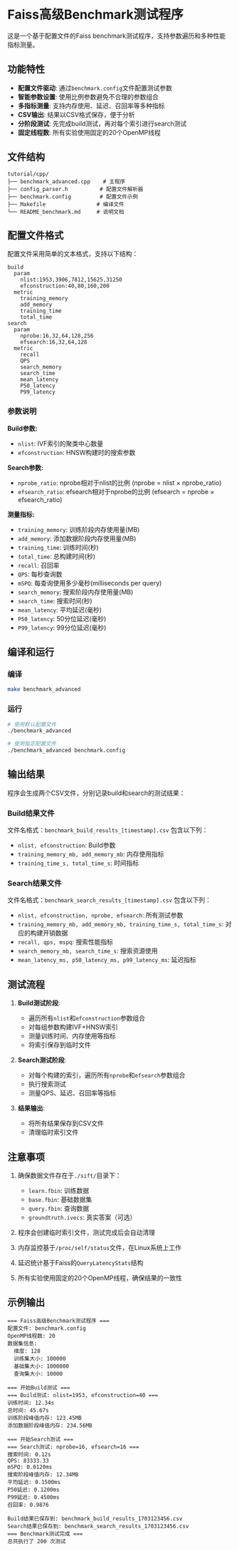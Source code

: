 # Faiss高级Benchmark测试程序

这是一个基于配置文件的Faiss benchmark测试程序，支持参数遍历和多种性能指标测量。

## 功能特性

- **配置文件驱动**: 通过`benchmark.config`文件配置测试参数
- **智能参数设置**: 使用比例参数避免不合理的参数组合
- **多指标测量**: 支持内存使用、延迟、召回率等多种指标
- **CSV输出**: 结果以CSV格式保存，便于分析
- **分阶段测试**: 先完成build测试，再对每个索引进行search测试
- **固定线程数**: 所有实验使用固定的20个OpenMP线程

## 文件结构

```
tutorial/cpp/
├── benchmark_advanced.cpp    # 主程序
├── config_parser.h          # 配置文件解析器
├── benchmark.config         # 配置文件示例
├── Makefile                # 编译文件
└── README_benchmark.md     # 说明文档
```

## 配置文件格式

配置文件采用简单的文本格式，支持以下结构：

```
build
  param
    nlist:1953,3906,7812,15625,31250
    efconstruction:40,80,160,200
  metric
    training_memory
    add_memory
    training_time
    total_time
search
  param
    nprobe:16,32,64,128,256
    efsearch:16,32,64,128
  metric
    recall
    QPS
    search_memory
    search_time
    mean_latency
    P50_latency
    P99_latency
```

### 参数说明

**Build参数:**
- `nlist`: IVF索引的聚类中心数量
- `efconstruction`: HNSW构建时的搜索参数

**Search参数:**
- `nprobe_ratio`: nprobe相对于nlist的比例 (nprobe = nlist × nprobe_ratio)
- `efsearch_ratio`: efsearch相对于nprobe的比例 (efsearch = nprobe × efsearch_ratio)

**测量指标:**
- `training_memory`: 训练阶段内存使用量(MB)
- `add_memory`: 添加数据阶段内存使用量(MB)
- `training_time`: 训练时间(秒)
- `total_time`: 总构建时间(秒)
- `recall`: 召回率
- `QPS`: 每秒查询数
- `mSPQ`: 每查询使用多少毫秒(milliseconds per query)
- `search_memory`: 搜索阶段内存使用量(MB)
- `search_time`: 搜索时间(秒)
- `mean_latency`: 平均延迟(毫秒)
- `P50_latency`: 50分位延迟(毫秒)
- `P99_latency`: 99分位延迟(毫秒)

## 编译和运行

### 编译

```bash
make benchmark_advanced
```

### 运行

```bash
# 使用默认配置文件
./benchmark_advanced

# 使用指定配置文件
./benchmark_advanced benchmark.config
```

## 输出结果

程序会生成两个CSV文件，分别记录build和search的测试结果：

### Build结果文件
文件名格式：`benchmark_build_results_[timestamp].csv`
包含以下列：
- `nlist, efconstruction`: Build参数
- `training_memory_mb, add_memory_mb`: 内存使用指标
- `training_time_s, total_time_s`: 时间指标

### Search结果文件
文件名格式：`benchmark_search_results_[timestamp].csv`
包含以下列：
- `nlist, efconstruction, nprobe, efsearch`: 所有测试参数
- `training_memory_mb, add_memory_mb, training_time_s, total_time_s`: 对应的构建开销数据
- `recall, qps, mspq`: 搜索性能指标
- `search_memory_mb, search_time_s`: 搜索资源使用
- `mean_latency_ms, p50_latency_ms, p99_latency_ms`: 延迟指标

## 测试流程

1. **Build测试阶段**:
   - 遍历所有`nlist`和`efconstruction`参数组合
   - 对每组参数构建IVF+HNSW索引
   - 测量训练时间、内存使用等指标
   - 将索引保存到临时文件

2. **Search测试阶段**:
   - 对每个构建的索引，遍历所有`nprobe`和`efsearch`参数组合
   - 执行搜索测试
   - 测量QPS、延迟、召回率等指标

3. **结果输出**:
   - 将所有结果保存到CSV文件
   - 清理临时索引文件

## 注意事项

1. 确保数据文件存在于`./sift/`目录下：
   - `learn.fbin`: 训练数据
   - `base.fbin`: 基础数据集
   - `query.fbin`: 查询数据
   - `groundtruth.ivecs`: 真实答案（可选）

2. 程序会创建临时索引文件，测试完成后会自动清理

3. 内存监控基于`/proc/self/status`文件，在Linux系统上工作

4. 延迟统计基于Faiss的`QueryLatencyStats`结构

5. 所有实验使用固定的20个OpenMP线程，确保结果的一致性

## 示例输出

```
=== Faiss高级Benchmark测试程序 ===
配置文件: benchmark.config
OpenMP线程数: 20
数据集信息:
  维度: 128
  训练集大小: 100000
  基础集大小: 1000000
  查询集大小: 10000

=== 开始Build测试 ===
=== Build测试: nlist=1953, efconstruction=40 ===
训练时间: 12.34s
总时间: 45.67s
训练阶段峰值内存: 123.45MB
添加数据阶段峰值内存: 234.56MB

=== 开始Search测试 ===
=== Search测试: nprobe=16, efsearch=16 ===
搜索时间: 0.12s
QPS: 83333.33
mSPQ: 0.0120ms
搜索阶段峰值内存: 12.34MB
平均延迟: 0.1500ms
P50延迟: 0.1200ms
P99延迟: 0.4500ms
召回率: 0.9876

Build结果已保存到: benchmark_build_results_1703123456.csv
Search结果已保存到: benchmark_search_results_1703123456.csv
=== Benchmark测试完成 ===
总共执行了 200 次测试
```
